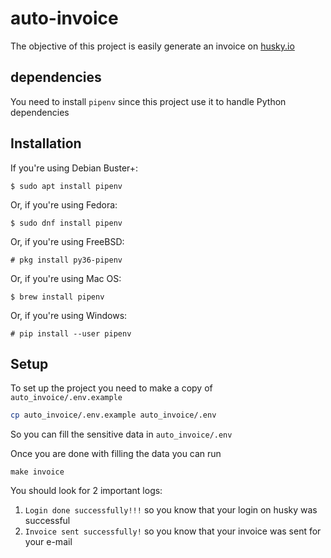 # auto-invoice

The objective of this project is easily generate an invoice on [husky.io](https://husky.io)

## dependencies

You need to install `pipenv` since this project use it to handle Python dependencies 

Installation
------------

If you\'re using Debian Buster+:

    $ sudo apt install pipenv

Or, if you\'re using Fedora:

    $ sudo dnf install pipenv

Or, if you\'re using FreeBSD:

    # pkg install py36-pipenv

Or, if you\'re using Mac OS:

    $ brew install pipenv

Or, if you\'re using Windows:

    # pip install --user pipenv

## Setup
To set up the project you need to make a copy of `auto_invoice/.env.example`
```bash
cp auto_invoice/.env.example auto_invoice/.env
```

So you can fill the sensitive data in `auto_invoice/.env`

Once you are done with filling the data you can run

`make invoice`

You should look for 2 important logs:
1. `Login done successfully!!!` so you know that your login on husky was successful
2. `Invoice sent successfully!` so you know that your invoice was sent for your e-mail 

